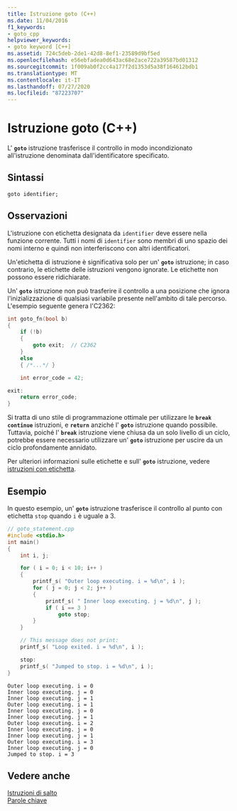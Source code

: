 ```yaml
---
title: Istruzione goto (C++)
ms.date: 11/04/2016
f1_keywords:
- goto_cpp
helpviewer_keywords:
- goto keyword [C++]
ms.assetid: 724c5deb-2de1-42d8-8ef1-23589d9bf5ed
ms.openlocfilehash: e56ebfadea0d643ac68e2ace722a39587bd01312
ms.sourcegitcommit: 1f009ab0f2cc4a177f2d1353d5a38f164612bdb1
ms.translationtype: MT
ms.contentlocale: it-IT
ms.lasthandoff: 07/27/2020
ms.locfileid: "87223707"
---
```

# <a name="goto-statement-c"></a>Istruzione goto (C++)

L' **`goto`** istruzione trasferisce il controllo in modo incondizionato all'istruzione denominata dall'identificatore specificato.

## <a name="syntax"></a>Sintassi

```
goto identifier;
```

## <a name="remarks"></a>Osservazioni

L'istruzione con etichetta designata da `identifier` deve essere nella funzione corrente. Tutti i nomi di `identifier` sono membri di uno spazio dei nomi interno e quindi non interferiscono con altri identificatori.

Un'etichetta di istruzione è significativa solo per un' **`goto`** istruzione; in caso contrario, le etichette delle istruzioni vengono ignorate. Le etichette non possono essere ridichiarate.

Un' **`goto`** istruzione non può trasferire il controllo a una posizione che ignora l'inizializzazione di qualsiasi variabile presente nell'ambito di tale percorso. L'esempio seguente genera l'C2362:

```cpp
int goto_fn(bool b)
{
    if (!b)
    {
        goto exit;  // C2362
    }
    else
    { /*...*/ }

    int error_code = 42;

exit:
    return error_code;
}
```

Si tratta di uno stile di programmazione ottimale per utilizzare le **`break`** **`continue`** istruzioni, e **`return`** anziché l' **`goto`** istruzione quando possibile. Tuttavia, poiché l' **`break`** istruzione viene chiusa da un solo livello di un ciclo, potrebbe essere necessario utilizzare un' **`goto`** istruzione per uscire da un ciclo profondamente annidato.

Per ulteriori informazioni sulle etichette e sull' **`goto`** istruzione, vedere [istruzioni con etichetta](../cpp/labeled-statements.md).

## <a name="example"></a>Esempio

In questo esempio, un' **`goto`** istruzione trasferisce il controllo al punto con etichetta `stop` quando `i` è uguale a 3.

```cpp
// goto_statement.cpp
#include <stdio.h>
int main()
{
    int i, j;

    for ( i = 0; i < 10; i++ )
    {
        printf_s( "Outer loop executing. i = %d\n", i );
        for ( j = 0; j < 2; j++ )
        {
            printf_s( " Inner loop executing. j = %d\n", j );
            if ( i == 3 )
                goto stop;
        }
    }

    // This message does not print:
    printf_s( "Loop exited. i = %d\n", i );

    stop:
    printf_s( "Jumped to stop. i = %d\n", i );
}
```

```Output
Outer loop executing. i = 0
Inner loop executing. j = 0
Inner loop executing. j = 1
Outer loop executing. i = 1
Inner loop executing. j = 0
Inner loop executing. j = 1
Outer loop executing. i = 2
Inner loop executing. j = 0
Inner loop executing. j = 1
Outer loop executing. i = 3
Inner loop executing. j = 0
Jumped to stop. i = 3
```

## <a name="see-also"></a>Vedere anche

[Istruzioni di salto](../cpp/jump-statements-cpp.md)<br/>
[Parole chiave](../cpp/keywords-cpp.md)
